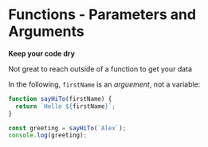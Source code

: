 # Functions - Parameters and Arguments

**Keep your code dry**

Not great to reach outside of a function to get your data

In the following, `firstName` is an _arguement_, not a variable:

```javascript
function sayHiTo(firstName) {
  return `Hello ${firstName}`;
}

const greeting = sayHiTo(`Alex`);
console.log(greeting);
```
